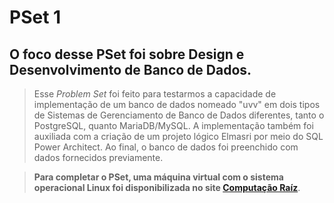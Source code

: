 # PSet 1

## O foco desse PSet foi sobre Design e Desenvolvimento de Banco de Dados.

> Esse *Problem Set* foi feito para testarmos a capacidade de implementação de um banco de dados nomeado "uvv" em dois tipos de Sistemas de Gerenciamento de Banco de Dados diferentes, tanto o PostgreSQL, quanto MariaDB/MySQL. A implementação também foi auxiliada com a criação de um projeto lógico Elmasri por meio do SQL Power Architect. Ao final, o banco de dados foi preenchido com dados fornecidos previamente.

> **__Para completar o PSet, uma máquina virtual com o sistema operacional Linux foi disponibilizada no site [Computação Raíz](https://www.computacaoraiz.com.br/2022/03/17/maquina-virtual-para-o-estudo-de-sistemas-de-gerenciamento-de-bancos-de-dados-db-server/)__**.
